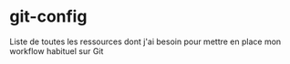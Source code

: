 git-config
==========

Liste de toutes les ressources dont j'ai besoin pour mettre en place mon workflow habituel sur Git
